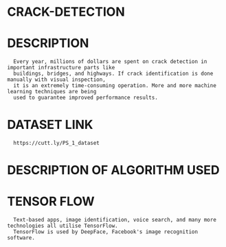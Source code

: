 # CRACK-DETECTION
# DESCRIPTION
      Every year, millions of dollars are spent on crack detection in important infrastructure parts like
      buildings, bridges, and highways. If crack identification is done manually with visual inspection, 
      it is an extremely time-consuming operation. More and more machine learning techniques are being
      used to guarantee improved performance results.
# DATASET LINK
      https://cutt.ly/PS_1_dataset


# DESCRIPTION OF ALGORITHM USED
# TENSOR FLOW
      Text-based apps, image identification, voice search, and many more technologies all utilise TensorFlow.
      TensorFlow is used by DeepFace, Facebook's image recognition software.
